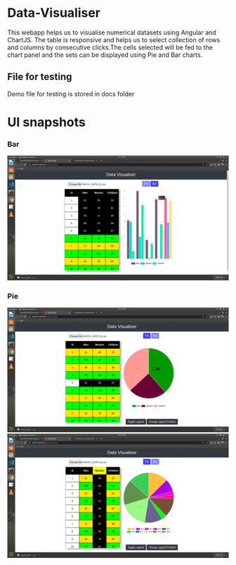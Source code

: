 # Data-Visualiser
This webapp helps us to visualise numerical datasets using Angular and ChartJS. The table is responsive and helps us to select collection of rows and columns by consecutive clicks.The cells selected will be fed to the chart panel and the sets can be displayed using Pie and Bar charts.  
## File for testing
Demo file for testing is stored in docs folder
# UI snapshots
### Bar
![Bar](./docs/bar.png?raw=true "Bar")
### Pie
![Pie1](./docs/pie1.png?raw=true "Pie1")
![Pie2](./docs/pie2.png?raw=true "Pie2")
